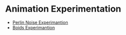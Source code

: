 # Animation Experimentation


 - [Perlin Noise Experimantion](./0_Perlin_Noise/)
 - [Boids Experimantion](./1_Boids/) 